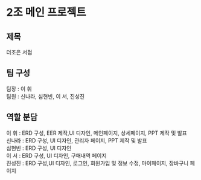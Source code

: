 # 2조 메인 프로젝트
<h2>제목</h2>
더조은 서점

<h2>팀 구성</h2>
팀장 : 이 휘<br>
팀원 : 신나라, 심현빈, 이 서, 진성진

<h2>역할 분담</h2>
이  휘 : ERD 구성, EER 제작,UI 디자인, 메인페이지, 상세페이지, PPT 제작 및 발표<br>
신나라 : ERD 구성, UI 디자인, 관리자 페이지, PPT 제작 및 발표<br>
심현빈 : ERD 구성, UI 디자인 <br>
이  서 : ERD 구성, UI 디자인, 구매내역 페이지 <br>
진성진 : ERD 구성,UI 디자인, 로그인, 회원가입 및 정보 수정, 마이페이지, 장바구니 페이지<br>
